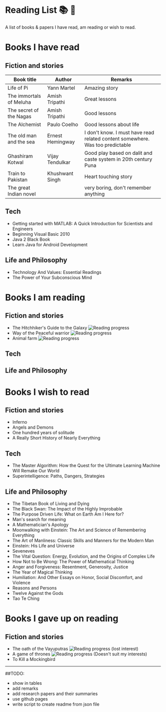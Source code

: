 # Reading List :books: :notebook_with_decorative_cover:
A list of books & papers I have read, am reading or wish to read.

# Books I have read
## Fiction and stories
Book title | Author | Remarks
--- | --- | ---
Life of Pi | Yann Martel | Amazing story
The immortals of Meluha | Amish Tripathi | Great lessons 
The secret of the Nagas | Amish Tripathi | Good lessons
The Alchemist | Paulo Coelho | Good lessons about life
The old man and the sea | Ernest Hemingway | I don't know. I must have read related content somewhere. Was too predictable
Ghashiram Kotwal | Vijay Tendulkar | Good play based on dalit and caste system in 20th century Puna
Train to Pakistan | Khushwant Singh | Heart touching story
The great Indian novel | | very boring, don't remember anything

## Tech
- Getting started with MATLAB: A Quick Introduction for Scientists and Engineers
- Beginning Visual Basic 2010
- Java 2 Black Book
- Learn Java for Android Development

## Life and Philosophy
- Technology And Values: Essential Readings
- The Power of Your Subconscious Mind

# Books I am reading
## Fiction and stories
- The Hitchhiker's Guide to the Galaxy ![Reading progress](http://progressed.io/bar/4?title=32%20pages%20of%20815)
- Way of the Peaceful warrior ![Reading progress](http://progressed.io/bar/25?title=60%20pages%20of%20240)
- Animal farm ![Reading progress](http://progressed.io/bar/5?title=5%20pages%20of%2095)

## Tech

## Life and Philosophy

# Books I wish to read
## Fiction and stories
- Inferno
- Angels and Demons 
- One hundred years of solitude
- A Really Short History of Nearly Everything

## Tech
- The Master Algorithm: How the Quest for the Ultimate Learning Machine Will Remake Our World
- Superintelligen​ce: Paths, Dangers, Strategies

## Life and Philosophy
- The Tibetan Book of Living and Dying
- The Black Swan: The Impact of the Highly Improbable
- The Purpose Driven Life: What on Earth Am I Here for?
- Man's search for meaning
- A Mathematician's Apology
- Moonwalking with Einstein: The Art and Science of Remembering Everything
- The Art of Manliness: Classic Skills and Manners for the Modern Man
- Einstein: His Life and Universe
- Seveneves
- The Vital Question: Energy, Evolution, and the Origins of Complex Life
- How Not to Be Wrong: The Power of Mathematical Thinking
- Anger and Forgiveness: Resentment, Generosity, Justice
- The Year of Magical Thinking
- Humiliation: And Other Essays on Honor, Social Discomfort, and Violence
- Reasons and Persons
- Twelve Against the Gods
- Tao Te Ching

# Books I gave up on reading
## Fiction and stories
- The oath of the Vayuputras ![Reading progress](http://progressed.io/bar/30?title=240%20pages%20of%20575) (lost interest)
- A game of thrones ![Reading progress](http://progressed.io/bar/13?title=110%20pages%20of%20835) (Doesn't suit my interests)
- To Kill a Mockingbird  

---
##TODO:
- show in tables
- add remarks 
- add research papers and their summaries
- use github pages
- write script to create readme from json file